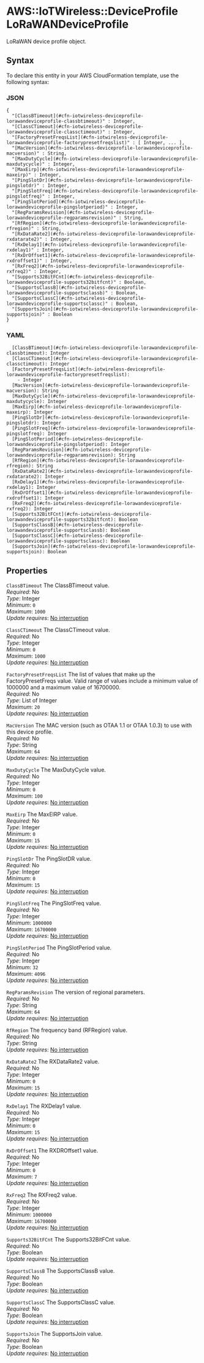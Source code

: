# AWS::IoTWireless::DeviceProfile LoRaWANDeviceProfile<a name="aws-properties-iotwireless-deviceprofile-lorawandeviceprofile"></a>

LoRaWAN device profile object\.

## Syntax<a name="aws-properties-iotwireless-deviceprofile-lorawandeviceprofile-syntax"></a>

To declare this entity in your AWS CloudFormation template, use the following syntax:

### JSON<a name="aws-properties-iotwireless-deviceprofile-lorawandeviceprofile-syntax.json"></a>

```
{
  "[ClassBTimeout](#cfn-iotwireless-deviceprofile-lorawandeviceprofile-classbtimeout)" : Integer,
  "[ClassCTimeout](#cfn-iotwireless-deviceprofile-lorawandeviceprofile-classctimeout)" : Integer,
  "[FactoryPresetFreqsList](#cfn-iotwireless-deviceprofile-lorawandeviceprofile-factorypresetfreqslist)" : [ Integer, ... ],
  "[MacVersion](#cfn-iotwireless-deviceprofile-lorawandeviceprofile-macversion)" : String,
  "[MaxDutyCycle](#cfn-iotwireless-deviceprofile-lorawandeviceprofile-maxdutycycle)" : Integer,
  "[MaxEirp](#cfn-iotwireless-deviceprofile-lorawandeviceprofile-maxeirp)" : Integer,
  "[PingSlotDr](#cfn-iotwireless-deviceprofile-lorawandeviceprofile-pingslotdr)" : Integer,
  "[PingSlotFreq](#cfn-iotwireless-deviceprofile-lorawandeviceprofile-pingslotfreq)" : Integer,
  "[PingSlotPeriod](#cfn-iotwireless-deviceprofile-lorawandeviceprofile-pingslotperiod)" : Integer,
  "[RegParamsRevision](#cfn-iotwireless-deviceprofile-lorawandeviceprofile-regparamsrevision)" : String,
  "[RfRegion](#cfn-iotwireless-deviceprofile-lorawandeviceprofile-rfregion)" : String,
  "[RxDataRate2](#cfn-iotwireless-deviceprofile-lorawandeviceprofile-rxdatarate2)" : Integer,
  "[RxDelay1](#cfn-iotwireless-deviceprofile-lorawandeviceprofile-rxdelay1)" : Integer,
  "[RxDrOffset1](#cfn-iotwireless-deviceprofile-lorawandeviceprofile-rxdroffset1)" : Integer,
  "[RxFreq2](#cfn-iotwireless-deviceprofile-lorawandeviceprofile-rxfreq2)" : Integer,
  "[Supports32BitFCnt](#cfn-iotwireless-deviceprofile-lorawandeviceprofile-supports32bitfcnt)" : Boolean,
  "[SupportsClassB](#cfn-iotwireless-deviceprofile-lorawandeviceprofile-supportsclassb)" : Boolean,
  "[SupportsClassC](#cfn-iotwireless-deviceprofile-lorawandeviceprofile-supportsclassc)" : Boolean,
  "[SupportsJoin](#cfn-iotwireless-deviceprofile-lorawandeviceprofile-supportsjoin)" : Boolean
}
```

### YAML<a name="aws-properties-iotwireless-deviceprofile-lorawandeviceprofile-syntax.yaml"></a>

```
  [ClassBTimeout](#cfn-iotwireless-deviceprofile-lorawandeviceprofile-classbtimeout): Integer
  [ClassCTimeout](#cfn-iotwireless-deviceprofile-lorawandeviceprofile-classctimeout): Integer
  [FactoryPresetFreqsList](#cfn-iotwireless-deviceprofile-lorawandeviceprofile-factorypresetfreqslist): 
    - Integer
  [MacVersion](#cfn-iotwireless-deviceprofile-lorawandeviceprofile-macversion): String
  [MaxDutyCycle](#cfn-iotwireless-deviceprofile-lorawandeviceprofile-maxdutycycle): Integer
  [MaxEirp](#cfn-iotwireless-deviceprofile-lorawandeviceprofile-maxeirp): Integer
  [PingSlotDr](#cfn-iotwireless-deviceprofile-lorawandeviceprofile-pingslotdr): Integer
  [PingSlotFreq](#cfn-iotwireless-deviceprofile-lorawandeviceprofile-pingslotfreq): Integer
  [PingSlotPeriod](#cfn-iotwireless-deviceprofile-lorawandeviceprofile-pingslotperiod): Integer
  [RegParamsRevision](#cfn-iotwireless-deviceprofile-lorawandeviceprofile-regparamsrevision): String
  [RfRegion](#cfn-iotwireless-deviceprofile-lorawandeviceprofile-rfregion): String
  [RxDataRate2](#cfn-iotwireless-deviceprofile-lorawandeviceprofile-rxdatarate2): Integer
  [RxDelay1](#cfn-iotwireless-deviceprofile-lorawandeviceprofile-rxdelay1): Integer
  [RxDrOffset1](#cfn-iotwireless-deviceprofile-lorawandeviceprofile-rxdroffset1): Integer
  [RxFreq2](#cfn-iotwireless-deviceprofile-lorawandeviceprofile-rxfreq2): Integer
  [Supports32BitFCnt](#cfn-iotwireless-deviceprofile-lorawandeviceprofile-supports32bitfcnt): Boolean
  [SupportsClassB](#cfn-iotwireless-deviceprofile-lorawandeviceprofile-supportsclassb): Boolean
  [SupportsClassC](#cfn-iotwireless-deviceprofile-lorawandeviceprofile-supportsclassc): Boolean
  [SupportsJoin](#cfn-iotwireless-deviceprofile-lorawandeviceprofile-supportsjoin): Boolean
```

## Properties<a name="aws-properties-iotwireless-deviceprofile-lorawandeviceprofile-properties"></a>

`ClassBTimeout`  <a name="cfn-iotwireless-deviceprofile-lorawandeviceprofile-classbtimeout"></a>
The ClassBTimeout value\.  
*Required*: No  
*Type*: Integer  
*Minimum*: `0`  
*Maximum*: `1000`  
*Update requires*: [No interruption](https://docs.aws.amazon.com/AWSCloudFormation/latest/UserGuide/using-cfn-updating-stacks-update-behaviors.html#update-no-interrupt)

`ClassCTimeout`  <a name="cfn-iotwireless-deviceprofile-lorawandeviceprofile-classctimeout"></a>
The ClassCTimeout value\.  
*Required*: No  
*Type*: Integer  
*Minimum*: `0`  
*Maximum*: `1000`  
*Update requires*: [No interruption](https://docs.aws.amazon.com/AWSCloudFormation/latest/UserGuide/using-cfn-updating-stacks-update-behaviors.html#update-no-interrupt)

`FactoryPresetFreqsList`  <a name="cfn-iotwireless-deviceprofile-lorawandeviceprofile-factorypresetfreqslist"></a>
The list of values that make up the FactoryPresetFreqs value\. Valid range of values include a minimum value of 1000000 and a maximum value of 16700000\.  
*Required*: No  
*Type*: List of Integer  
*Maximum*: `20`  
*Update requires*: [No interruption](https://docs.aws.amazon.com/AWSCloudFormation/latest/UserGuide/using-cfn-updating-stacks-update-behaviors.html#update-no-interrupt)

`MacVersion`  <a name="cfn-iotwireless-deviceprofile-lorawandeviceprofile-macversion"></a>
The MAC version \(such as OTAA 1\.1 or OTAA 1\.0\.3\) to use with this device profile\.  
*Required*: No  
*Type*: String  
*Maximum*: `64`  
*Update requires*: [No interruption](https://docs.aws.amazon.com/AWSCloudFormation/latest/UserGuide/using-cfn-updating-stacks-update-behaviors.html#update-no-interrupt)

`MaxDutyCycle`  <a name="cfn-iotwireless-deviceprofile-lorawandeviceprofile-maxdutycycle"></a>
The MaxDutyCycle value\.  
*Required*: No  
*Type*: Integer  
*Minimum*: `0`  
*Maximum*: `100`  
*Update requires*: [No interruption](https://docs.aws.amazon.com/AWSCloudFormation/latest/UserGuide/using-cfn-updating-stacks-update-behaviors.html#update-no-interrupt)

`MaxEirp`  <a name="cfn-iotwireless-deviceprofile-lorawandeviceprofile-maxeirp"></a>
The MaxEIRP value\.  
*Required*: No  
*Type*: Integer  
*Minimum*: `0`  
*Maximum*: `15`  
*Update requires*: [No interruption](https://docs.aws.amazon.com/AWSCloudFormation/latest/UserGuide/using-cfn-updating-stacks-update-behaviors.html#update-no-interrupt)

`PingSlotDr`  <a name="cfn-iotwireless-deviceprofile-lorawandeviceprofile-pingslotdr"></a>
The PingSlotDR value\.  
*Required*: No  
*Type*: Integer  
*Minimum*: `0`  
*Maximum*: `15`  
*Update requires*: [No interruption](https://docs.aws.amazon.com/AWSCloudFormation/latest/UserGuide/using-cfn-updating-stacks-update-behaviors.html#update-no-interrupt)

`PingSlotFreq`  <a name="cfn-iotwireless-deviceprofile-lorawandeviceprofile-pingslotfreq"></a>
The PingSlotFreq value\.  
*Required*: No  
*Type*: Integer  
*Minimum*: `1000000`  
*Maximum*: `16700000`  
*Update requires*: [No interruption](https://docs.aws.amazon.com/AWSCloudFormation/latest/UserGuide/using-cfn-updating-stacks-update-behaviors.html#update-no-interrupt)

`PingSlotPeriod`  <a name="cfn-iotwireless-deviceprofile-lorawandeviceprofile-pingslotperiod"></a>
The PingSlotPeriod value\.  
*Required*: No  
*Type*: Integer  
*Minimum*: `32`  
*Maximum*: `4096`  
*Update requires*: [No interruption](https://docs.aws.amazon.com/AWSCloudFormation/latest/UserGuide/using-cfn-updating-stacks-update-behaviors.html#update-no-interrupt)

`RegParamsRevision`  <a name="cfn-iotwireless-deviceprofile-lorawandeviceprofile-regparamsrevision"></a>
The version of regional parameters\.  
*Required*: No  
*Type*: String  
*Maximum*: `64`  
*Update requires*: [No interruption](https://docs.aws.amazon.com/AWSCloudFormation/latest/UserGuide/using-cfn-updating-stacks-update-behaviors.html#update-no-interrupt)

`RfRegion`  <a name="cfn-iotwireless-deviceprofile-lorawandeviceprofile-rfregion"></a>
The frequency band \(RFRegion\) value\.  
*Required*: No  
*Type*: String  
*Update requires*: [No interruption](https://docs.aws.amazon.com/AWSCloudFormation/latest/UserGuide/using-cfn-updating-stacks-update-behaviors.html#update-no-interrupt)

`RxDataRate2`  <a name="cfn-iotwireless-deviceprofile-lorawandeviceprofile-rxdatarate2"></a>
The RXDataRate2 value\.  
*Required*: No  
*Type*: Integer  
*Minimum*: `0`  
*Maximum*: `15`  
*Update requires*: [No interruption](https://docs.aws.amazon.com/AWSCloudFormation/latest/UserGuide/using-cfn-updating-stacks-update-behaviors.html#update-no-interrupt)

`RxDelay1`  <a name="cfn-iotwireless-deviceprofile-lorawandeviceprofile-rxdelay1"></a>
The RXDelay1 value\.  
*Required*: No  
*Type*: Integer  
*Minimum*: `0`  
*Maximum*: `15`  
*Update requires*: [No interruption](https://docs.aws.amazon.com/AWSCloudFormation/latest/UserGuide/using-cfn-updating-stacks-update-behaviors.html#update-no-interrupt)

`RxDrOffset1`  <a name="cfn-iotwireless-deviceprofile-lorawandeviceprofile-rxdroffset1"></a>
The RXDROffset1 value\.  
*Required*: No  
*Type*: Integer  
*Minimum*: `0`  
*Maximum*: `7`  
*Update requires*: [No interruption](https://docs.aws.amazon.com/AWSCloudFormation/latest/UserGuide/using-cfn-updating-stacks-update-behaviors.html#update-no-interrupt)

`RxFreq2`  <a name="cfn-iotwireless-deviceprofile-lorawandeviceprofile-rxfreq2"></a>
The RXFreq2 value\.  
*Required*: No  
*Type*: Integer  
*Minimum*: `1000000`  
*Maximum*: `16700000`  
*Update requires*: [No interruption](https://docs.aws.amazon.com/AWSCloudFormation/latest/UserGuide/using-cfn-updating-stacks-update-behaviors.html#update-no-interrupt)

`Supports32BitFCnt`  <a name="cfn-iotwireless-deviceprofile-lorawandeviceprofile-supports32bitfcnt"></a>
The Supports32BitFCnt value\.  
*Required*: No  
*Type*: Boolean  
*Update requires*: [No interruption](https://docs.aws.amazon.com/AWSCloudFormation/latest/UserGuide/using-cfn-updating-stacks-update-behaviors.html#update-no-interrupt)

`SupportsClassB`  <a name="cfn-iotwireless-deviceprofile-lorawandeviceprofile-supportsclassb"></a>
The SupportsClassB value\.  
*Required*: No  
*Type*: Boolean  
*Update requires*: [No interruption](https://docs.aws.amazon.com/AWSCloudFormation/latest/UserGuide/using-cfn-updating-stacks-update-behaviors.html#update-no-interrupt)

`SupportsClassC`  <a name="cfn-iotwireless-deviceprofile-lorawandeviceprofile-supportsclassc"></a>
The SupportsClassC value\.  
*Required*: No  
*Type*: Boolean  
*Update requires*: [No interruption](https://docs.aws.amazon.com/AWSCloudFormation/latest/UserGuide/using-cfn-updating-stacks-update-behaviors.html#update-no-interrupt)

`SupportsJoin`  <a name="cfn-iotwireless-deviceprofile-lorawandeviceprofile-supportsjoin"></a>
The SupportsJoin value\.  
*Required*: No  
*Type*: Boolean  
*Update requires*: [No interruption](https://docs.aws.amazon.com/AWSCloudFormation/latest/UserGuide/using-cfn-updating-stacks-update-behaviors.html#update-no-interrupt)
